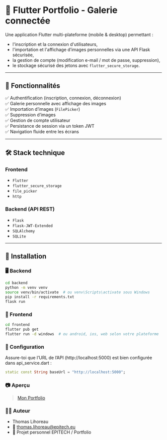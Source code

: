 # 📸 Flutter Portfolio - Galerie connectée

Une application Flutter multi-plateforme (mobile & desktop) permettant :
- l'inscription et la connexion d'utilisateurs,
- l'importation et l'affichage d’images personnelles via une API Flask sécurisée,
- la gestion de compte (modification e-mail / mot de passe, suppression),
- le stockage sécurisé des jetons avec `flutter_secure_storage`.

---

## 🚀 Fonctionnalités

✅ Authentification (inscription, connexion, déconnexion)  
✅ Galerie personnelle avec affichage des images  
✅ Importation d’images (`FilePicker`)  
✅ Suppression d’images  
✅ Gestion de compte utilisateur  
✅ Persistance de session via un token JWT  
✅ Navigation fluide entre les écrans

---

## 🛠️ Stack technique

### Frontend
- `Flutter`
- `flutter_secure_storage`
- `file_picker`
- `http`

### Backend (API REST)
- `Flask`
- `Flask-JWT-Extended`
- `SQLAlchemy`
- `SQLite`

---

## 🔧 Installation

### 🖥️ Backend

```bash
cd backend
python -m venv venv
source venv/bin/activate  # ou venv\Scripts\activate sous Windows
pip install -r requirements.txt
flask run
```

### 📱 Frontend

```bash
cd frontend
flutter pub get
flutter run -d windows  # ou android, ios, web selon votre plateforme
```

### 🔐 Configuration

Assure-toi que l’URL de l’API (http://localhost:5000) est bien configurée dans api_service.dart :

```dart
static const String baseUrl = "http://localhost:5000";
```

### 📷 Aperçu

<blockquote class="imgur-embed-pub" lang="en" data-id="a/aqMr3Hs"  ><a href="//imgur.com/a/aqMr3Hs">Mon Portfolio</a></blockquote>

### 🧑‍💻 Auteur

* Thomas Lihoreau
* 📧 thomas.lihoreau@epitech.eu
* 💼 Projet personnel EPITECH / Portfolio

